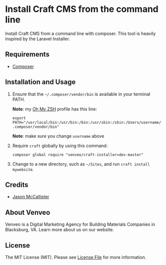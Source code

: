 # Install Craft CMS from the command line

Install Craft CMS from a command line with composer. This tool is heavily inspired by the Laravel Installer.

## Requirements

- [Composer](https://getcomposer.org)

## Installation and Usage

1. Ensure that the `~/.composer/vendor/bin` is available in your terminal PATH.

	**Note**: my [Oh My ZSH](http://ohmyz.sh) profile has this line:

	`export PATH="/usr/local/bin:/usr/bin:/bin:/usr/sbin:/sbin:/Users/username/.composer/vendor/bin"`

	**Note**: make sure you change `username` above

2. Require `craft` globally by using this command:

	`composer global require "venveo/craft-installer=dev-master"`

3. Change to a new directory, such as `~/Sites`, and run `craft install mywebsite`.

## Credits

* [Jason McCallister](https://github.com/themccallister)

## About Venveo

Venveo is a Digital Marketing Agency for Building Materials Companies in Blacksburg, VA. Learn more about us on our website.

## License

The MIT License (MIT). Please see [License File](LICENSE.md) for more information.